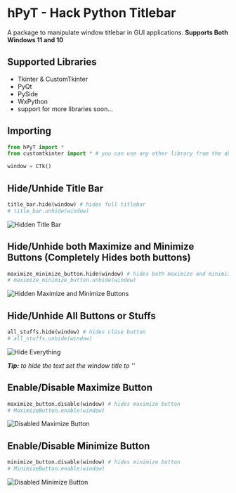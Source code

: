 # hPyT - Hack Python Titlebar

A package to manipulate window titlebar in GUI applications.
**Supports Both Windows 11 and 10**

## Supported Libraries

- Tkinter & CustomTkinter
- PyQt
- PySide
- WxPython
- support for more libraries soon...

## Importing

```python
from hPyT import *
from customtkinter import * # you can use any other library from the above mentioned list

window = CTk()
```

## Hide/Unhide Title Bar

```python
title_bar.hide(window) # hides full titlebar
# title_bar.unhide(window)
```

![Hidden Title Bar](https://github.com/Zingzy/hPyT/assets/90309290/c7d44243-e5d7-4b84-9872-40b4ea1d562c)


## Hide/Unhide both Maximize and Minimize Buttons (Completely Hides both buttons)

```python
maximize_minimize_button.hide(window) # hides both maximize and minimize button
# maximize_minimize_button.unhide(window)
```

![Hidden Maximize and Minimize Buttons](https://github.com/Zingzy/hPyT/assets/90309290/adb56ede-7362-4972-83ac-9b07e85b6ba9)

## Hide/Unhide All Buttons or Stuffs

```python
all_stuffs.hide(window) # hides close button
# all_stuffs.unhide(window)
```

![Hide Everything](https://github.com/Zingzy/hPyT/assets/90309290/9cf14a6d-e432-4610-a90b-3d9918a9a925)

_**Tip:** to hide the text set the window title to ''_

## Enable/Disable Maximize Button

```python
maximize_button.disable(window) # hides maximize button
# MaximizeButton.enable(window)
```

![Disabled Maximize Button](https://github.com/Zingzy/hPyT/assets/90309290/f61fae95-2514-42fd-b765-ec2935ca576d)

## Enable/Disable Minimize Button

```python
minimize_button.disable(window) # hides minimize button
# MinimizeButton.enable(window)
```

![Disabled Minimize Button](https://github.com/Zingzy/hPyT/assets/90309290/2aa0f412-1510-463c-b280-c3389b513405)

